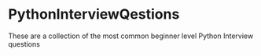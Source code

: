 # PythonInterviewQestions
These are a collection of the most common beginner level Python Interview questions

